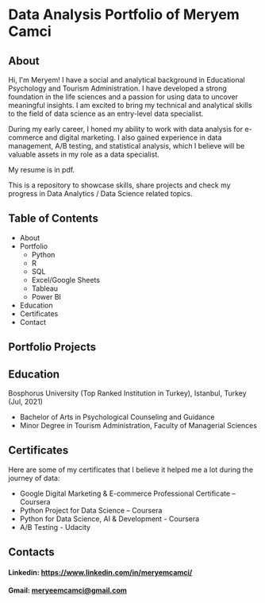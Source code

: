 
# Data Analysis Portfolio of Meryem Camci

## About
Hi, I'm Meryem! I have a social and analytical background in Educational Psychology and Tourism Administration. I have developed a strong foundation in the life sciences and a passion for using data to uncover meaningful insights. I am excited to bring my technical and analytical skills to the field of data science as an entry-level data specialist.

During my early career, I honed my ability to work with data analysis for e-commerce and digital marketing. I also gained experience in data management, A/B testing, and statistical analysis, which I believe will be valuable assets in my role as a data specialist.

My resume is in pdf.

This is a repository to showcase skills, share projects and check my progress in Data Analytics / Data Science related topics.

## Table of Contents

* About
* Portfolio
  * Python
  * R
  * SQL
  * Excel/Google Sheets
  * Tableau
  * Power BI 
* Education
* Certificates
* Contact

## Portfolio Projects

## Education

Bosphorus University (Top Ranked Institution in Turkey), Istanbul, Turkey  (Jul, 2021)                                           
 * Bachelor of Arts in Psychological Counseling and Guidance
 * Minor Degree in Tourism Administration, Faculty of Managerial Sciences

## Certificates

Here are some of my certificates that I believe it helped me a lot during the journey of data: 

* Google Digital Marketing & E-commerce Professional Certificate – Coursera
* Python Project for Data Science – Coursera
* Python for Data Science, AI & Development - Coursera
* A/B Testing - Udacity 

## Contacts

#### Linkedin: https://www.linkedin.com/in/meryemcamci/ 
#### Gmail: meryeemcamci@gmail.com
